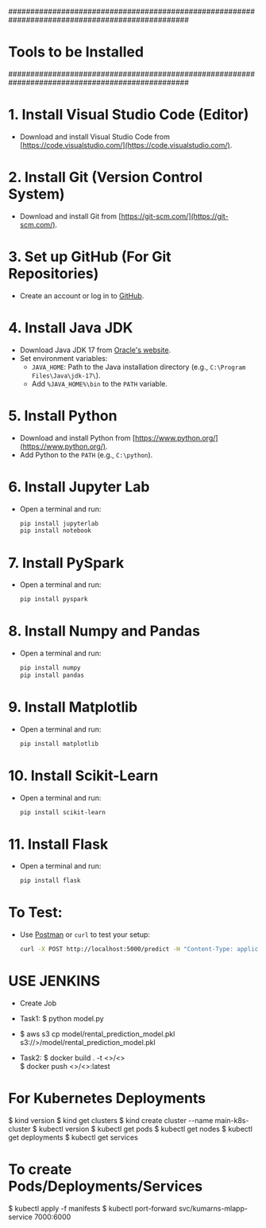 ################################################################################################# 
# Tools to be Installed
#################################################################################################

# 1. Install Visual Studio Code (Editor)
- Download and install Visual Studio Code from [https://code.visualstudio.com/](https://code.visualstudio.com/).

# 2. Install Git (Version Control System)
- Download and install Git from [https://git-scm.com/](https://git-scm.com/).

# 3. Set up GitHub (For Git Repositories)
- Create an account or log in to [GitHub](https://github.com/).

# 4. Install Java JDK
- Download Java JDK 17 from [Oracle's website](https://www.oracle.com/java/technologies/javase/jdk17-archive-downloads.html).
- Set environment variables:
   - `JAVA_HOME`: Path to the Java installation directory (e.g., `C:\Program Files\Java\jdk-17\`).
   - Add `%JAVA_HOME%\bin` to the `PATH` variable.

# 5. Install Python
- Download and install Python from [https://www.python.org/](https://www.python.org/).
- Add Python to the `PATH` (e.g., `C:\python`).

# 6. Install Jupyter Lab
- Open a terminal and run:
   ```bash
   pip install jupyterlab
   pip install notebook
   ```

# 7. Install PySpark
- Open a terminal and run:
   ```bash
   pip install pyspark
   ```

# 8. Install Numpy and Pandas
- Open a terminal and run:
   ```bash
   pip install numpy
   pip install pandas
   ```

# 9. Install Matplotlib
- Open a terminal and run:
   ```bash
   pip install matplotlib
   ```

# 10. Install Scikit-Learn
- Open a terminal and run:
   ```bash
   pip install scikit-learn
   ```

# 11. Install Flask
- Open a terminal and run:
   ```bash
   pip install flask
   ```

# To Test:
- Use [Postman](https://www.postman.com/) or `curl` to test your setup:
   ```bash
   curl -X POST http://localhost:5000/predict -H "Content-Type: application/json" -d '{"rooms": 2, "area": 5000}'
   ```

# USE JENKINS
- Create Job
 - Task1:
    $ python model.py
  - $ aws s3 cp model/rental_prediction_model.pkl s3://<bucket-name>>/model/rental_prediction_model.pkl 

 - Task2:
   $ docker build . -t <<dockerhub-name>>/<<registry-name>>  
   $ docker push <<dockerhub-name>>/<<registry-name>>:latest

# For Kubernetes Deployments
$ kind version
$ kind get clusters
$ kind create cluster --name main-k8s-cluster
$ kubectl version
$ kubectl get pods
$ kubectl get nodes
$ kubectl get deployments
$ kubectl get services

# To create Pods/Deployments/Services
$ kubectl apply -f manifests
$ kubectl port-forward svc/kumarns-mlapp-service 7000:6000
